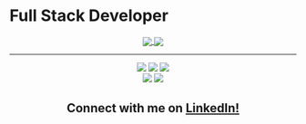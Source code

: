 # Full Stack Developer
<div align="center">
  <a  href="https://github.com/anuraghazra/github-readme-stats">
    <img align="center" src="https://github-readme-stats.vercel.app/api?username=daniel-jacks&show_icons=true&theme=great-gatsby" />
  </a>
  <a  href="https://github.com/daniel-jacks">
    <img align="center" src="https://github-readme-streak-stats.herokuapp.com/?user=daniel-jacks&theme=great-gatsby" />
  </a>
<!-- 
[![Daniel's GitHub stats](https://github-readme-stats.vercel.app/api?username=daniel-jacks&show_icons=true&theme=cobalt2)](https://github.com/anuraghazra/github-readme-stats) -->

---

![](https://img.shields.io/badge/Developer-Dotnet-informational?style=flat&logo=dotnet&logoColor=512BD4&color=512BD4)
![](https://img.shields.io/badge/Developer-TypeScript-informational?style=flat&logo=typescript&logoColor=027ACC&color=027ACC)
![](https://img.shields.io/badge/Developer-React-informational?style=flat&logo=react&logoColor=00ffff&color=00ffff)
<br />
![](https://img.shields.io/badge/Developer-JavaScript-informational?style=flat&logo=javascript&logoColor=f0db4f&color=f0db4f)
![](https://img.shields.io/badge/Developer-Node-informational?style=flat&logo=node.js&logoColor=68a063&color=68a063) 

  <div>
    <h2>Connect with me on 
    <a style='display: inline' target="_blank" rel="noopener noreferrer" href='https://www.linkedin.com/in/daniel-jacks/'>LinkedIn! </a>
    </h2>
  </div>


</div> 
